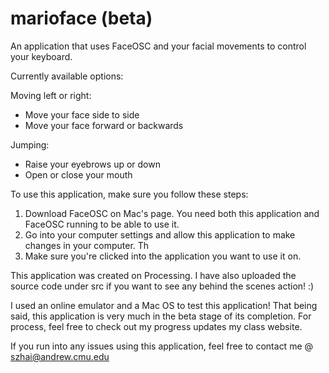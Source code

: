 # marioface (beta)
An application that uses FaceOSC and your facial movements to control your keyboard.

Currently available options:

Moving left or right:
- Move your face side to side
- Move your face forward or backwards

Jumping:
- Raise your eyebrows up or down
- Open or close your mouth 


To use this application, make sure you follow these steps:
1. Download FaceOSC on Mac's page. You need both this application and FaceOSC running to be able to use it.
2. Go into your computer settings and allow this application to make changes in your computer. Th
3. Make sure you're clicked into the application you want to use it on. 

This application was created on Processing. I have also uploaded the source code under src if you want to see any behind the scenes action! :) 

I used an online emulator and a Mac OS to test this application! That being said, this application is very much in the beta stage of its completion. For process, feel free to check out my progress updates my class website.

If you run into any issues using this application, feel free to contact me @ szhai@andrew.cmu.edu
